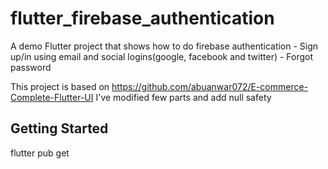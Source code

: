# flutter_firebase_authentication

A demo Flutter project that shows how to do firebase authentication
    - Sign up/in using email and social logins(google, facebook and twitter)
    - Forgot password

This project is based on https://github.com/abuanwar072/E-commerce-Complete-Flutter-UI
I've modified few parts and add null safety

## Getting Started

flutter pub get

